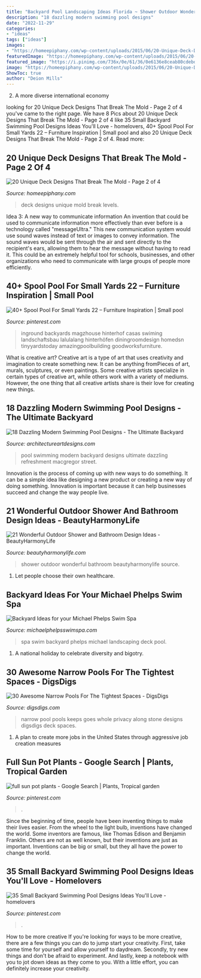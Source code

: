 ```yaml
---
title: "Backyard Pool Landscaping Ideas Florida ~ Shower Outdoor Wonderful Bathroom Beautyharmonylife Source"
description: "18 dazzling modern swimming pool designs"
date: "2022-11-29"
categories:
- "ideas"
tags: ["ideas"]
images:
- "https://homeepiphany.com/wp-content/uploads/2015/06/20-Unique-Deck-Designs-That-Break-The-Mold-5.jpg"
featuredImage: "https://homeepiphany.com/wp-content/uploads/2015/06/20-Unique-Deck-Designs-That-Break-The-Mold-5.jpg"
featured_image: "https://i.pinimg.com/736x/0e/61/36/0e6136e8ceab80cdebda6ed32543d393.jpg"
image: "https://homeepiphany.com/wp-content/uploads/2015/06/20-Unique-Deck-Designs-That-Break-The-Mold-5.jpg"
ShowToc: true
author: "Deion Mills"
---
```



2. A more diverse international economy 

	

		
looking for 20 Unique Deck Designs That Break The Mold - Page 2 of 4 you've came to the right page. We have 8 Pics about 20 Unique Deck Designs That Break The Mold - Page 2 of 4 like 35 Small Backyard Swimming Pool Designs Ideas You&#039;ll Love - homelovers, 40+ Spool Pool For Small Yards 22 – Furniture Inspiration | Small pool and also 20 Unique Deck Designs That Break The Mold - Page 2 of 4. Read more:
		
    
## 20 Unique Deck Designs That Break The Mold - Page 2 Of 4

<img loading=lazy src="https://homeepiphany.com/wp-content/uploads/2015/06/20-Unique-Deck-Designs-That-Break-The-Mold-5.jpg" onerror="this.onerror=null;this.src='https://tse4.mm.bing.net/th?id=OIP.p7WxmOJjoVUR7K95EZAImwHaE7&amp;pid=15.1';" alt="20 Unique Deck Designs That Break The Mold - Page 2 of 4">

_Source: homeepiphany.com_

>deck designs unique mold break levels. 

	

Idea 3: A new way to communicate information
An invention that could be used to communicate information more effectively than ever before is a technology called "messageUltra." This new communication system would use sound waves instead of text or images to convey information. The sound waves would be sent through the air and sent directly to the recipient's ears, allowing them to hear the message without having to read it. This could be an extremely helpful tool for schools, businesses, and other organizations who need to communicate with large groups of people more efficiently.

    
## 40+ Spool Pool For Small Yards 22 – Furniture Inspiration | Small Pool

<img loading=lazy src="https://i.pinimg.com/736x/04/59/01/045901b7e20bf2a78c07b3b97f87e38e.jpg" onerror="this.onerror=null;this.src='https://tse2.mm.bing.net/th?id=OIP.pE7KQQuHsK7A7tWK4AoevgHaGn&amp;pid=15.1';" alt="40+ Spool Pool For Small Yards 22 – Furniture Inspiration | Small pool">

_Source: pinterest.com_

>inground backyards magzhouse hinterhof casas swiming landschaftsbau lalulalang hinterhöfen diningroomdesign homedsn tinyyardstoday amazingpoolbuilding goodworksfurniture. 

	

What is creative art?
Creative art is a type of art that uses creativity and imagination to create something new. It can be anything fromPieces of art, murals, sculptures, or even paintings. Some creative artists specialize in certain types of creative art, while others work with a variety of mediums. However, the one thing that all creative artists share is their love for creating new things.

    
## 18 Dazzling Modern Swimming Pool Designs - The Ultimate Backyard

<img loading=lazy src="http://www.architectureartdesigns.com/wp-content/uploads/2016/06/18-Dazzling-Modern-Swimming-Pool-Designs-The-Ultimate-Backyard-Refreshment-17.jpg" onerror="this.onerror=null;this.src='https://tse4.mm.bing.net/th?id=OIP.2ibOm-egAJh-0F1Hxp7qQQHaLF&amp;pid=15.1';" alt="18 Dazzling Modern Swimming Pool Designs - The Ultimate Backyard">

_Source: architectureartdesigns.com_

>pool swimming modern backyard designs ultimate dazzling refreshment macgregor street. 

	

Innovation is the process of coming up with new ways to do something. It can be a simple idea like designing a new product or creating a new way of doing something. Innovation is important because it can help businesses succeed and change the way people live.

    
## 21 Wonderful Outdoor Shower And Bathroom Design Ideas - BeautyHarmonyLife

<img loading=lazy src="https://beautyharmonylife.com/wp-content/uploads/2013/10/4f4b317fb94ab.jpg" onerror="this.onerror=null;this.src='https://tse2.mm.bing.net/th?id=OIP.hkbEkrtD6laufFW0J3wJYQHaLI&amp;pid=15.1';" alt="21 Wonderful Outdoor Shower and Bathroom Design Ideas - BeautyHarmonyLife">

_Source: beautyharmonylife.com_

>shower outdoor wonderful bathroom beautyharmonylife source. 

	

1. Let people choose their own healthcare.

    
## Backyard Ideas For Your Michael Phelps Swim Spa

<img loading=lazy src="https://michaelphelpsswimspa.com/gallery/uploads/images/flexslider/washington-state.jpg" onerror="this.onerror=null;this.src='https://tse1.mm.bing.net/th?id=OIP.n74uyf4WcjAMespsJYJZZgHaFA&amp;pid=15.1';" alt="Backyard Ideas for your Michael Phelps Swim Spa">

_Source: michaelphelpsswimspa.com_

>spa swim backyard phelps michael landscaping deck pool. 

	

1. A national holiday to celebrate diversity and bigotry.

    
## 30 Awesome Narrow Pools For The Tightest Spaces - DigsDigs

<img loading=lazy src="https://www.digsdigs.com/photos/2017/05/15-a-narrow-pool-that-goes-along-the-whole-house-and-keeps-privacy-with-a-stone-wall.jpg" onerror="this.onerror=null;this.src='https://tse3.mm.bing.net/th?id=OIP.JlGc6Ojv96tJ8y2cobt0GAHaJ4&amp;pid=15.1';" alt="30 Awesome Narrow Pools For The Tightest Spaces - DigsDigs">

_Source: digsdigs.com_

>narrow pool pools keeps goes whole privacy along stone designs digsdigs deck spaces. 

	

1. A plan to create more jobs in the United States through aggressive job creation measures 

    
## Full Sun Pot Plants - Google Search | Plants, Tropical Garden

<img loading=lazy src="https://i.pinimg.com/736x/e3/52/8b/e3528bee926b872d53fb379d999ed4cc.jpg" onerror="this.onerror=null;this.src='https://tse1.mm.bing.net/th?id=OIP.cnfMg8r_GLqYdosgQ_z5UgAAAA&amp;pid=15.1';" alt="full sun pot plants - Google Search | Plants, Tropical garden">

_Source: pinterest.com_

>. 

	

Since the beginning of time, people have been inventing things to make their lives easier. From the wheel to the light bulb, inventions have changed the world. Some inventors are famous, like Thomas Edison and Benjamin Franklin. Others are not as well known, but their inventions are just as important. Inventions can be big or small, but they all have the power to change the world.

    
## 35 Small Backyard Swimming Pool Designs Ideas You&#039;ll Love - Homelovers

<img loading=lazy src="https://i.pinimg.com/736x/0e/61/36/0e6136e8ceab80cdebda6ed32543d393.jpg" onerror="this.onerror=null;this.src='https://tse4.mm.bing.net/th?id=OIP.9-FxF35uOkrRItMYaHr6FgHaLH&amp;pid=15.1';" alt="35 Small Backyard Swimming Pool Designs Ideas You&#039;ll Love - homelovers">

_Source: pinterest.com_

>. 

	

How to be more creative
If you're looking for ways to be more creative, there are a few things you can do to jump start your creativity. First, take some time for yourself and allow yourself to daydream. Secondly, try new things and don't be afraid to experiment. And lastly, keep a notebook with you to jot down ideas as they come to you. With a little effort, you can definitely increase your creativity.

